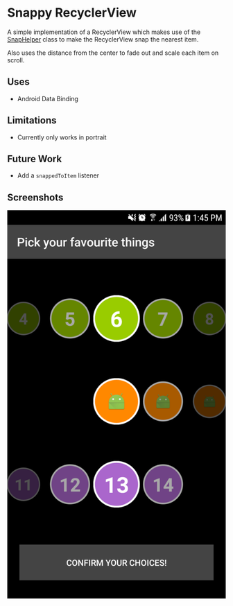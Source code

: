 # Snappy RecyclerView

A simple implementation of a RecyclerView which makes use of the [SnapHelper](https://developer.android.com/reference/android/support/v7/widget/SnapHelper.html) class to make the RecyclerView snap the nearest item.

Also uses the distance from the center to fade out and scale each item on scroll.

## Uses
 - Android Data Binding

## Limitations
 - Currently only works in portrait
 
## Future Work
 - Add a `snappedToItem` listener
 
## Screenshots
![Sample screenshot](https://raw.githubusercontent.com/IsaacPayne/Snappy-RecyclerView-Example/master/screenshots/screenshot.png)
